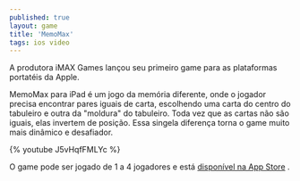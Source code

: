 ```yaml
---
published: true
layout: game
title: 'MemoMax'
tags: ios video
---
```

A produtora iMAX Games lan&#231;ou seu primeiro game para as plataformas portat&#233;is da Apple.</p>

MemoMax para iPad &#233; um jogo da mem&#243;ria diferente, onde o jogador precisa encontrar pares iguais de carta, escolhendo uma carta do centro do tabuleiro e outra da &quot;moldura&quot; do tabuleiro. Toda vez que as cartas n&#227;o s&#227;o iguais, elas invertem de posi&#231;&#227;o. Essa singela diferen&#231;a torna o game muito mais din&#226;mico e desafiador.</p>
{% youtube J5vHqfFMLYc %}</p>
 </p>
O game pode ser jogado de 1 a 4 jogadores e est&#225; <a href="http://itunes.apple.com/us/app/memomax-hd/id407850268?mt=8" target="_blank">dispon&#237;vel na App Store</a>
.</p>
